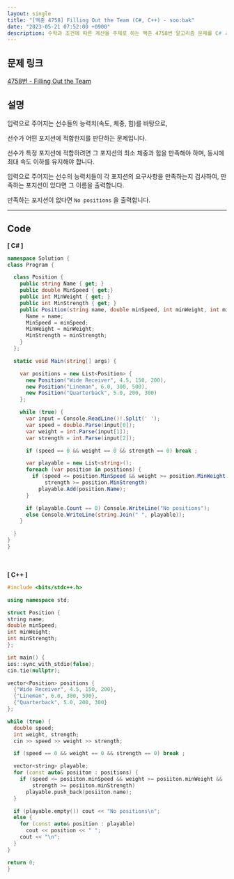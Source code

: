 ```yaml
---
layout: single
title: "[백준 4758] Filling Out the Team (C#, C++) - soo:bak"
date: "2023-05-21 07:52:00 +0900"
description: 수학과 조건에 따른 계산을 주제로 하는 백준 4758번 알고리즘 문제를 C# 과 C++ 로 풀이 및 해설
---
```


## 문제 링크
  [4758번 - Filling Out the Team](https://www.acmicpc.net/problem/4758)

## 설명
입력으로 주어지는 선수들의 능력치(속도, 체중, 힘)를 바탕으로,<br>

선수가 어떤 포지션에 적합한지를 판단하는 문제입니다. <br>

선수가 특정 포지션에 적합하려면 그 포지션의 최소 체중과 힘을 만족해야 하며, 동시에 최대 속도 이하를 유지해야 합니다. <br>

입력으로 주어지는 선수의 능력치들이 각 포지션의 요구사항을 만족하는지 검사하여, 만족하는 포지션이 있다면 그 이름을 출력합니다. <br>

만족하는 포지션이 없다면 `No positions` 을 출력합니다. <br>

- - -

## Code
<b>[ C# ] </b>
<br>

  ```c#
namespace Solution {
  class Program {

    class Position {
      public string Name { get; }
      public double MinSpeed { get;}
      public int MinWeight { get; }
      public int MinStrength { get; }
      public Position(string name, double minSpeed, int minWeight, int minStrength) {
        Name = name;
        MinSpeed = minSpeed;
        MinWeight = minWeight;
        MinStrength = minStrength;
      }
    };

    static void Main(string[] args) {

      var positions = new List<Position> {
        new Position("Wide Receiver", 4.5, 150, 200),
        new Position("Lineman", 6.0, 300, 500),
        new Position("Quarterback", 5.0, 200, 300)
      };

      while (true) {
        var input = Console.ReadLine()!.Split(' ');
        var speed = double.Parse(input[0]);
        var weight = int.Parse(input[1]);
        var strength = int.Parse(input[2]);

        if (speed == 0 && weight == 0 && strength == 0) break ;

        var playable = new List<string>();
        foreach (var position in positions) {
          if (speed <= position.MinSpeed && weight >= position.MinWeight &&
              strength >= position.MinStrength)
            playable.Add(position.Name);
        }

        if (playable.Count == 0) Console.WriteLine("No positions");
        else Console.WriteLine(string.Join(" ", playable));
      }

    }
  }
}
  ```
<br><br>
<b>[ C++ ] </b>
<br>

  ```c++
#include <bits/stdc++.h>

using namespace std;

struct Position {
  string name;
  double minSpeed;
  int minWeight;
  int minStrength;
};

int main() {
  ios::sync_with_stdio(false);
  cin.tie(nullptr);

  vector<Position> positions {
    {"Wide Receiver", 4.5, 150, 200},
    {"Lineman", 6.0, 300, 500},
    {"Quarterback", 5.0, 200, 300}
  };

  while (true) {
    double speed;
    int weight, strength;
    cin >> speed >> weight >> strength;

    if (speed == 0 && weight == 0 && strength == 0) break ;

    vector<string> playable;
    for (const auto& posiiton : positions) {
      if (speed <= posiiton.minSpeed && weight >= posiiton.minWeight &&
          strength >= posiiton.minStrength)
        playable.push_back(posiiton.name);
    }

    if (playable.empty()) cout << "No positions\n";
    else {
      for (const auto& position : playable)
        cout << position << " ";
      cout << "\n";
    }
  }

  return 0;
}
  ```

